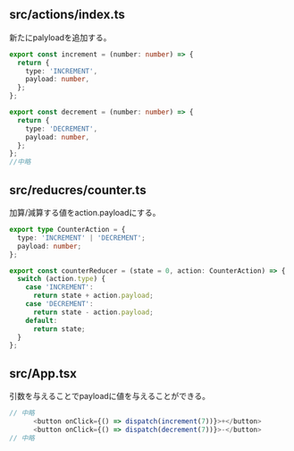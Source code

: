 ## src/actions/index.ts

新たにpalyloadを追加する。

```ts
export const increment = (number: number) => {
  return {
    type: 'INCREMENT',
    payload: number,
  };
};

export const decrement = (number: number) => {
  return {
    type: 'DECREMENT',
    payload: number,
  };
};
//中略
```

## src/reducres/counter.ts 

加算/減算する値をaction.payloadにする。

```ts
export type CounterAction = {
  type: 'INCREMENT' | 'DECREMENT';
  payload: number;
};

export const counterReducer = (state = 0, action: CounterAction) => {
  switch (action.type) {
    case 'INCREMENT':
      return state + action.payload;
    case 'DECREMENT':
      return state - action.payload;
    default:
      return state;
  }
};
```

## src/App.tsx

引数を与えることでpayloadに値を与えることができる。

```ts
// 中略
      <button onClick={() => dispatch(increment(7))}>+</button>
      <button onClick={() => dispatch(decrement(7))}>-</button>
// 中略
```
